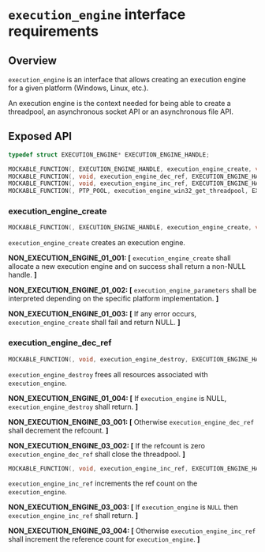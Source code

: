 ﻿# `execution_engine` interface requirements

## Overview

`execution_engine` is an interface that allows creating an execution engine for a given platform (Windows, Linux, etc.).

An execution engine is the context needed for being able to create a threadpool, an asynchronous socket API or an asynchronous file API.

## Exposed API

```c
typedef struct EXECUTION_ENGINE* EXECUTION_ENGINE_HANDLE;

MOCKABLE_FUNCTION(, EXECUTION_ENGINE_HANDLE, execution_engine_create, void*, execution_engine_parameters);
MOCKABLE_FUNCTION(, void, execution_engine_dec_ref, EXECUTION_ENGINE_HANDLE, execution_engine);
MOCKABLE_FUNCTION(, void, execution_engine_inc_ref, EXECUTION_ENGINE_HANDLE, execution_engine);
MOCKABLE_FUNCTION(, PTP_POOL, execution_engine_win32_get_threadpool, EXECUTION_ENGINE_HANDLE, execution_engine);
```

### execution_engine_create

```c
MOCKABLE_FUNCTION(, EXECUTION_ENGINE_HANDLE, execution_engine_create, void*, execution_engine_parameters);
```

`execution_engine_create` creates an execution engine.

**NON_EXECUTION_ENGINE_01_001: [** `execution_engine_create` shall allocate a new execution engine and on success shall return a non-NULL handle. **]**

**NON_EXECUTION_ENGINE_01_002: [** `execution_engine_parameters` shall be interpreted depending on the specific platform implementation. **]**

**NON_EXECUTION_ENGINE_01_003: [** If any error occurs, `execution_engine_create` shall fail and return NULL. **]**

### execution_engine_dec_ref

```c
MOCKABLE_FUNCTION(, void, execution_engine_destroy, EXECUTION_ENGINE_HANDLE, execution_engine);
```

`execution_engine_destroy` frees all resources associated with `execution_engine`.

**NON_EXECUTION_ENGINE_01_004: [** If `execution_engine` is NULL, `execution_engine_destroy` shall return. **]**

**NON_EXECUTION_ENGINE_03_001: [** Otherwise `execution_engine_dec_ref` shall decrement the refcount. **]**

**NON_EXECUTION_ENGINE_03_002: [** If the refcount is zero `execution_engine_dec_ref` shall close the threadpool. **]**

```c
MOCKABLE_FUNCTION(, void, execution_engine_inc_ref, EXECUTION_ENGINE_HANDLE, execution_engine);
```

`execution_engine_inc_ref` increments the ref count on the `execution_engine`.

**NON_EXECUTION_ENGINE_03_003: [** If `execution_engine` is `NULL` then `execution_engine_inc_ref` shall return. **]**

**NON_EXECUTION_ENGINE_03_004: [** Otherwise `execution_engine_inc_ref` shall increment the reference count for `execution_engine`. **]**
